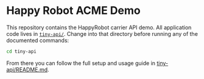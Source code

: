 # Happy Robot ACME Demo

This repository contains the HappyRobot carrier API demo. All application code lives in
[`tiny-api/`](tiny-api/). Change into that directory before running any of the documented
commands:

```bash
cd tiny-api
```

From there you can follow the full setup and usage guide in
[tiny-api/README.md](tiny-api/README.md).
